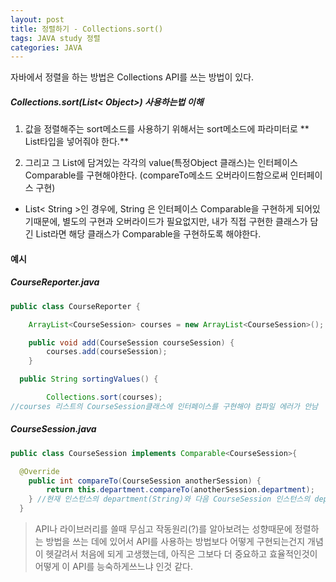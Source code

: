 ```yaml
---
layout: post
title: 정렬하기 - Collections.sort()
tags: JAVA study 정렬
categories: JAVA
---
```


자바에서 정렬을 하는 방법은 Collections API를 쓰는 방법이 있다.


##### Collections.sort(List< Object>) 사용하는법 이해


1. 값을 정렬해주는 sort메소드를 사용하기 위해서는 sort메소드에 파라미터로 ** List타입을 넣어줘야 한다.**

2. 그리고 그 List에 담겨있는 각각의 value(특정Object 클래스)는 인터페이스  Comparable를 구현해야한다. (compareTo메소드 오버라이드함으로써 인터페이스 구현)
  - List< String >인 경우에, String 은 인터페이스 Comparable을 구현하게 되어있기때문에, 별도의 구현과 오버라이드가 필요없지만, 내가 직접 구현한 클래스가 담긴 List라면 해당 클래스가 Comparable을 구현하도록 해야한다.


#### 예시

##### CourseReporter.java
~~~ JAVA
public class CourseReporter {

	ArrayList<CourseSession> courses = new ArrayList<CourseSession>();

	public void add(CourseSession courseSession) {
		courses.add(courseSession);
	}

  public String sortingValues() {

  		Collections.sort(courses);
//courses 리스트의 CourseSession클래스에 인터페이스를 구현해야 컴파일 에러가 안남

~~~

##### CourseSession.java
~~~ JAVA
public class CourseSession implements Comparable<CourseSession>{

  @Override
  	public int compareTo(CourseSession anotherSession) {
  		return this.department.compareTo(anotherSession.department);
  	} //현재 인스턴스의 department(String)와 다음 CourseSession 인스턴스의 department값을 비교해서 정렬하는 기능 구현
  }

~~~


>API나 라이브러리를 쓸때 무심고 작동원리(?)를 알아보려는 성향때문에 정렬하는 방법을 쓰는 데에 있어서 API를 사용하는 방법보다 어떻게 구현되는건지 개념이 헷갈려서 처음에 되게 고생했는데, 아직은 그보다 더 중요하고 효율적인것이 어떻게 이 API를 능숙하게쓰느냐 인것 같다.
